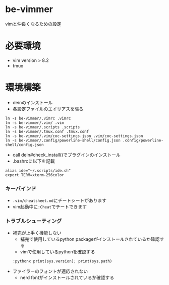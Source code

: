 # be-vimmer
vimと仲良くなるための設定
# 必要環境
- vim version > 8.2
- tmux
# 環境構築
- deinのインストール
- 各設定ファイルのエイリアスを張る
```
ln -s be-vimmer/.vimrc .vimrc 
ln -s be-vimmer/.vim/ .vim
ln -s be-vimmer/.scripts .scripts
ln -s be-vimmer/.tmux.conf .tmux.conf
ln -s be-vimmer/.vim/coc-settings.json .vim/coc-settings.json
ln -s be-vimmer/.config/powerline-shell/config.json .config/powerline-shell/config.json
```
- call dein#check_install()でプラグインのインストール
- .bashrcに以下を記載
```
alias ide="~/.scripts/ide.sh"
export TERM=xterm-256color 
```
### キーバインド
- `.vim/cheatsheet.md`にチートシートがあります
- vim起動中に`:Cheat`でチートできます

### トラブルシューティング
- 補完が上手く機能しない
	- 補完で使用しているpython packageがインストールされているか確認する
	- vimで使用しているpythonを確認する
	```
	:pythonx print(sys.version); print(sys.path)
	```
- ファイラーのフォントが適応されない
	- nerd fontがインストールされているか確認する
